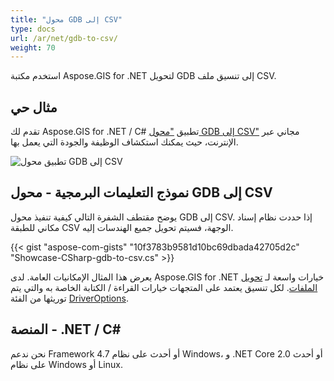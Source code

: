 ```yaml
---
title: "محول GDB إلى CSV"
type: docs
url: /ar/net/gdb-to-csv/
weight: 70
---
```


استخدم مكتبة Aspose.GIS for .NET لتحويل GDB إلى تنسيق ملف CSV.

## **مثال حي**

تقدم لك Aspose.GIS for .NET / C# تطبيق ["محول GDB إلى CSV"](https://products.aspose.app/gis/conversion/gdb-to-csv) مجاني عبر الإنترنت، حيث يمكنك استكشاف الوظيفة والجودة التي يعمل بها.

![تطبيق محول GDB إلى CSV](conversion.png)

## **نموذج التعليمات البرمجية - محول GDB إلى CSV**

يوضح مقتطف الشفرة التالي كيفية تنفيذ محول GDB إلى CSV. إذا حددت نظام إسناد مكاني للطبقة CSV الوجهة، فسيتم تحويل جميع الهندسات إليه. 

{{< gist "aspose-com-gists" "10f3783b9581d10bc69dbada42705d2c" "Showcase-CSharp-gdb-to-csv.cs" >}}

يعرض هذا المثال الإمكانيات العامة. لدى Aspose.GIS for .NET خيارات واسعة لـ [تحويل الملفات](https://docs.aspose.com/gis/net/vector-layers/). لكل تنسيق يعتمد على المتجهات خيارات القراءة / الكتابة الخاصة به والتي يتم توريثها من الفئة [DriverOptions](https://reference.aspose.com/gis/net/aspose.gis/driveroptions).

## **المنصة - .NET / C#**

نحن ندعم Framework 4.7 أو أحدث على نظام Windows، و .NET Core 2.0 أو أحدث على نظام Windows أو Linux.
